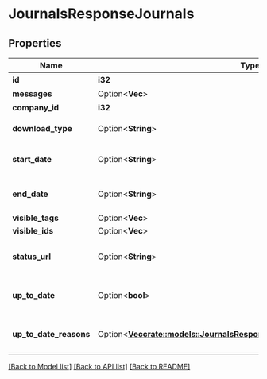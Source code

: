 # JournalsResponseJournals

## Properties

Name | Type | Description | Notes
------------ | ------------- | ------------- | -------------
**id** | **i32** | 受け付けID | 
**messages** | Option<**Vec<String>**> |  | [optional]
**company_id** | **i32** | 事業所ID | 
**download_type** | Option<**String**> | ダウンロード形式 | [optional]
**start_date** | Option<**String**> | 取得開始日 (yyyy-mm-dd) | [optional]
**end_date** | Option<**String**> | 取得終了日 (yyyy-mm-dd) | [optional]
**visible_tags** | Option<**Vec<String>**> |  | [optional]
**visible_ids** | Option<**Vec<String>**> |  | [optional]
**status_url** | Option<**String**> | 仕訳帳のステータスの取得用URL | [optional]
**up_to_date** | Option<**bool**> | 集計結果が最新かどうか | [optional]
**up_to_date_reasons** | Option<[**Vec<crate::models::JournalsResponseJournalsUpToDateReasonsInner>**](journalsResponse_journals_up_to_date_reasons_inner.md)> | 集計が最新でない場合の要因情報 | [optional]

[[Back to Model list]](../README.md#documentation-for-models) [[Back to API list]](../README.md#documentation-for-api-endpoints) [[Back to README]](../README.md)


